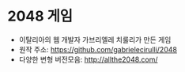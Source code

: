 # 2048 게임

- 이탈리아의 웹 개발자 가브리엘레 치룰리가 만든 게임
- 원작 주소: https://github.com/gabrielecirulli/2048
- 다양한 변형 버전모음: http://allthe2048.com/
